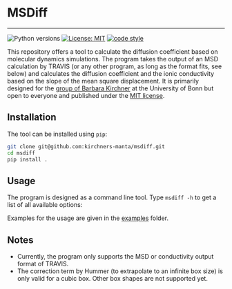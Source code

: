 # MSDiff
---

![Python versions](https://img.shields.io/badge/python-3.8%20|%203.9%20|%203.10%20|%203.11-blue)
[![License: MIT](https://img.shields.io/badge/License-MIT-yellow.svg)](https://opensource.org/licenses/MIT)
[![code style](https://img.shields.io/badge/code%20style-black-000000.svg)](https://github.com/psf/black)

This repository offers a tool to calculate the diffusion coefficient based on molecular dynamics simulations.
The program takes the output of an MSD calculation by TRAVIS (or any other program, as long as the format fits, see below) and calculates the diffusion coefficient and the ionic conductivity based on the slope of the mean square displacement.
It is primarily designed for the [group of Barbara Kirchner](https://www.chemie.uni-bonn.de/kirchner/de/startseite) at the University of Bonn but open to everyone and published under the [MIT license](./LICENSE).

## Installation

The tool can be installed using `pip`:

```bash
git clone git@github.com:kirchners-manta/msdiff.git
cd msdiff
pip install .
```

## Usage

The program is designed as a command line tool. 
Type `msdiff -h` to get a list of all available options:

Examples for the usage are given in the [examples](./examples) folder.

## Notes

* Currently, the program only supports the MSD or conductivity output format of TRAVIS.
* The correction term by Hummer (to extrapolate to an infinite box size) is only valid for a cubic box. Other box shapes are not supported yet.
